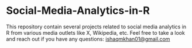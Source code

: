 # Social-Media-Analytics-in-R
This repository contain several projects related to social media analytics in R from various media outlets like X, Wikipedia, etc.
Feel free to take a look and reach out if you have any questions: ishaqmkhan01@gmail.com
